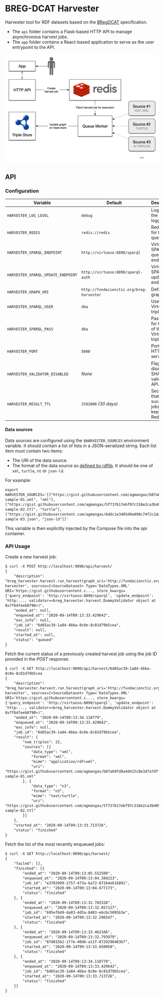 # BREG-DCAT Harvester

Harvester tool for RDF datasets based on the [BRegDCAT](https://joinup.ec.europa.eu/collection/access-base-registries/solution/abr-specification-registry-registries) specification.

- The `api` folder contains a Flask-based HTTP API to manage asynchronous harvest jobs.
- The `app` folder contains a React-based application to serve as the user entrypoint to the API.

![Harvester diagram](diagram.png "Harvester diagram")

## API

### Configuration

| Variable                           | Default                                   | Description                                         |
| ---------------------------------- | ----------------------------------------- | --------------------------------------------------- |
| `HARVESTER_LOG_LEVEL`              | `debug`                                   | Log level of the API logger.                        |
| `HARVESTER_REDIS`                  | `redis://redis`                           | Redis URL for the jobs queue.                       |
| `HARVESTER_SPARQL_ENDPOINT`        | `http://virtuoso:8890/sparql`             | Virtuoso SPARQL query endpoint.                     |
| `HARVESTER_SPARQL_UPDATE_ENDPOINT` | `http://virtuoso:8890/sparql-auth`        | Virtuoso SPARQL update endpoint.                    |
| `HARVESTER_GRAPH_URI`              | `http://fundacionctic.org/breg-harvester` | Default graph URI.                                  |
| `HARVESTER_SPARQL_USER`            | `dba`                                     | User of the Virtuoso triple store.                  |
| `HARVESTER_SPARQL_PASS`            | `dba`                                     | Password for the user of the Virtuoso triple store. |
| `HARVESTER_PORT`                   | `5000`                                    | Port for the HTTP API server.                       |
| `HARVESTER_VALIDATOR_DISABLED`     | _None_                                    | Flag to disable the SHACL validator API.            |
| `HARVESTER_RESULT_TTL`             | `2592000` _(30 days)_                     | Seconds that successful jobs will be kept in Redis. |

#### Data sources

Data sources are configured using the `$HARVESTER_SOURCES` environment variable. It should contain a list of lists in a JSON-serialized string. Each list item must contain two items:

- The URI of the data source.
- The format of the data source as [defined by rdflib](https://rdflib.readthedocs.io/en/stable/plugin_parsers.html). It should be one of `xml`, `turtle`, `nt` or `json-ld`.

For example:

```
export HARVESTER_SOURCES='[["https://gist.githubusercontent.com/agmangas/b07a69fd8a4d415c8e3d7a7dff7e41e5/raw/e3d574fdcdd14a11acce566c98486bca3a0f1fa4/breg-sample-01.xml", "xml"], ["https://gist.githubusercontent.com/agmangas/5f737b17ebf97c318e2ca3b4099c4c19/raw/5a1411286eb86a9689230ffcd3052a72fee05d74/breg-sample-02.ttl", "turtle"], ["https://gist.githubusercontent.com/agmangas/6ddc1e3405d9e890c74f2c1daf28c3fc/raw/623c2392276ecd6b86201744e1eecea324b0ef4c/breg-sample-03.json", "json-ld"]]'
```

This variable is then explicitly injected by the Compose file into the _api_ container.

### API Usage

Create a new harvest job:

```
$ curl -X POST http://localhost:9090/api/harvest/
{
	"description": "breg_harvester.harvest.run_harvest(graph_uri='http://fundacionctic.org/breg-harvester', sources=[<SourceDataset> Type='DataTypes.XML' URI='https://gist.githubusercontent.c..., store_kwargs={'query_endpoint': 'http://virtuoso:8890/sparql', 'update_endpoint': 'http:..., validator=<breg_harvester.harvest.DummyValidator object at 0x7f64feeb0790>)",
	"ended_at": null,
	"enqueued_at": "2020-09-14T09:13:33.429642",
	"exc_info": null,
	"job_id": "6d65ac39-1a84-4bba-8c0e-8c81d79b5cea",
	"result": null,
	"started_at": null,
	"status": "queued"
}
```

Fetch the current status of a previously created harvest job using the job ID provided in the _POST_ response:

```
$ curl -X GET http://localhost:9090/api/harvest/6d65ac39-1a84-4bba-8c0e-8c81d79b5cea
{
	"description": "breg_harvester.harvest.run_harvest(graph_uri='http://fundacionctic.org/breg-harvester', sources=[<SourceDataset> Type='DataTypes.XML' URI='https://gist.githubusercontent.c..., store_kwargs={'query_endpoint': 'http://virtuoso:8890/sparql', 'update_endpoint': 'http:..., validator=<breg_harvester.harvest.DummyValidator object at 0x7f64feeb0790>)",
	"ended_at": "2020-09-14T09:13:34.118779",
	"enqueued_at": "2020-09-14T09:13:33.429642",
	"exc_info": null,
	"job_id": "6d65ac39-1a84-4bba-8c0e-8c81d79b5cea",
	"result": {
		"num_triples": 22,
		"sources": [{
			"data_type": "xml",
			"format": "xml",
			"mime": "application/rdf+xml",
			"uri": "https://gist.githubusercontent.com/agmangas/b07a69fd8a4d415c8e3d7a7dff7e41e5/raw/e3d574fdcdd14a11acce566c98486bca3a0f1fa4/breg-sample-01.xml"
		}, {
			"data_type": "n3",
			"format": "n3",
			"mime": "text/turtle",
			"uri": "https://gist.githubusercontent.com/agmangas/5f737b17ebf97c318e2ca3b4099c4c19/raw/5a1411286eb86a9689230ffcd3052a72fee05d74/breg-sample-02.ttl"
		}]
	},
	"started_at": "2020-09-14T09:13:33.713726",
	"status": "finished"
}
```

Fetch the list of the most recently enqueued jobs:

```
$ curl -X GET http://localhost:9090/api/harvest/
{
	"failed": [],
	"finished": [{
		"ended_at": "2020-09-14T09:13:05.552509",
		"enqueued_at": "2020-09-14T09:13:04.384213",
		"job_id": "e3703999-2757-473a-ba72-87264e616891",
		"started_at": "2020-09-14T09:13:04.677173",
		"status": "finished"
	}, {
		"ended_at": "2020-09-14T09:13:32.703328",
		"enqueued_at": "2020-09-14T09:13:32.057127",
		"job_id": "695ef6d9-da83-4d5a-8403-e6cbc5095b3e",
		"started_at": "2020-09-14T09:13:32.296547",
		"status": "finished"
	}, {
		"ended_at": "2020-09-14T09:13:33.462166",
		"enqueued_at": "2020-09-14T09:13:32.793979",
		"job_id": "87d015b2-1f7e-40d6-a11f-0729296483b7",
		"started_at": "2020-09-14T09:13:33.050950",
		"status": "finished"
	}, {
		"ended_at": "2020-09-14T09:13:34.118779",
		"enqueued_at": "2020-09-14T09:13:33.429642",
		"job_id": "6d65ac39-1a84-4bba-8c0e-8c81d79b5cea",
		"started_at": "2020-09-14T09:13:33.713726",
		"status": "finished"
	}]
}
```
